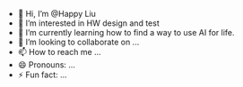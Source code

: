 - 👋 Hi, I’m @Happy Liu
- 👀 I’m interested in HW design and test
- 🌱 I’m currently learning how to find a way to use AI for life.
- 💞️ I’m looking to collaborate on ...
- 📫 How to reach me ...
- 😄 Pronouns: ...
- ⚡ Fun fact: ...

<!---
HappyLiuXJ/HappyLiuXJ is a ✨ special ✨ repository because its `README.md` (this file) appears on your GitHub profile.
You can click the Preview link to take a look at your changes.
--->
